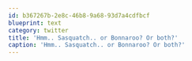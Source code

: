 ```yaml
---
id: b367267b-2e8c-46b8-9a68-93d7a4cdfbcf
blueprint: text
category: twitter
title: 'Hmm.. Sasquatch.. or Bonnaroo? Or both?'
caption: 'Hmm.. Sasquatch.. or Bonnaroo? Or both?'
---
```

